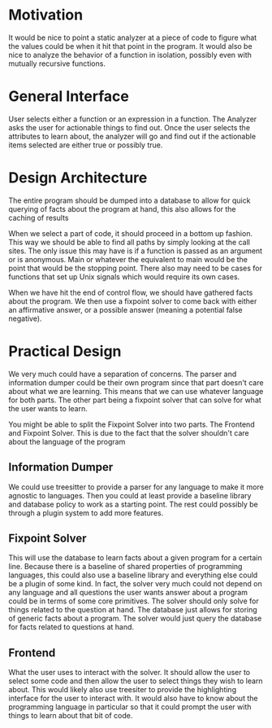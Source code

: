 
# Motivation
It would be nice to point a static analyzer at a piece of code to figure what the values could be when it hit that point in the program. It would also be nice to analyze the behavior of a function in isolation, possibly even with mutually recursive functions.

# General Interface

User selects either a function or an expression in a function.
The Analyzer asks the user for actionable things to find out.
Once the user selects the attributes to learn about, the analyzer will go and find out if the actionable items selected are either true or possibly true.

# Design Architecture
The entire program should be dumped into a database to allow for quick querying of facts about the program at hand, this also allows for the caching of results

When we select a part of code, it should proceed in a bottom up fashion. This way we should be able to find all paths by simply looking at the call sites. The only issue this may have is if a function is passed as an argument or is anonymous. Main or whatever the equivalent to main would be the point that would be the stopping point. There also may need to be cases for functions that set up Unix signals which would require its own cases.

When we have hit the end of control flow, we should have gathered facts about the program. We then use a fixpoint solver to come back with either an affirmative answer, or a possible answer (meaning a potential false negative).


# Practical Design
We very much could have a separation of concerns. The parser and information dumper could be their own program since that part doesn't care about what we are learning. This means that we can use whatever language for both parts. The other part being a fixpoint solver that can solve for what the user wants to learn.

You might be able to split the Fixpoint Solver into two parts. The Frontend and Fixpoint Solver. This is due to the fact that the solver shouldn't care about the language of the program

## Information Dumper
We could use treesitter to provide a parser for any language to make it more agnostic to languages. Then you could at least provide a baseline library and database policy to work as a starting point. The rest could possibly be through a plugin system to add more features.

## Fixpoint Solver
This will use the database to learn facts about a given program for a certain line. Because there is a baseline of shared properties of programming languages, this could also use a baseline library and everything else could be a plugin of some kind. In fact, the solver very much could not depend on any language and all questions the user wants answer about a program could be in terms of some core primitives.
The solver should only solve for things related to the question at hand. The database just allows for storing of generic facts about a program. The solver would just query the database for facts related to questions at hand.

## Frontend
What the user uses to interact with the solver. It should allow the user to select some code and then allow the user to select things they wish to learn about. This would likely also use treesiter to provide the highlighting interface for the user to interact with. It would also have to know about the programming language in particular so that it could prompt the user with things to learn about that bit of code.
